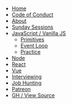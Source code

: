 <!-- <div style="width:100%;text-align:center;margin-top:-10px;">
<a href="/"><img src="./images/exJSLogo.png" height="50px"></a>
</div> -->

- [Home](/)
- [Code of Conduct](/codeOfConduct)
- [About](/about)
- [Sunday Sessions](/sundaysessions)
- [JavaScript / Vanilla JS](/vanilla)
  - [Primitives](/primitives)
  - [Event Loop](/eventLoop)
  - [Practice](/practice)
- [Node](/node/)
- [React](/react/)
- [Vue](/vue/)
- [Interviewing](/interviewing)
- [Job Hunting](/jobs)
- [Patreon](/patreon)
- [GH / View Source](https://github.com/explorejs)
